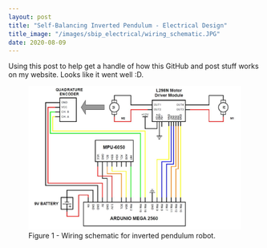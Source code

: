 ```yaml
---
layout: post
title: "Self-Balancing Inverted Pendulum - Electrical Design"
title_image: "/images/sbip_electrical/wiring_schematic.JPG"
date: 2020-08-09
---
```


Using this post to help get a handle of how this GitHub and post stuff works on my website. Looks like it went well :D.

<figure>
  <img src="/images/sbip_electrical/wiring_schematic.JPG" class="centered">
  <figcaption> Figure 1 - Wiring schematic for inverted pendulum robot.</figcaption>
</figure>
